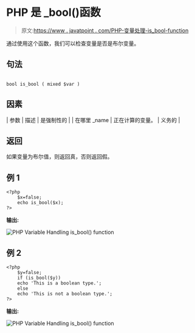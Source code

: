 # PHP 是 _bool()函数

> 原文:[https://www . javatpoint . com/PHP-变量处理-is_bool-function](https://www.javatpoint.com/php-variable-handling-is_bool-function)

通过使用这个函数，我们可以检查变量是否是布尔变量。

## 句法

```

bool is_bool ( mixed $var )

```

## 因素

| 参数 | 描述 | 是强制性的 |
| 在哪里 _name | 正在计算的变量。 | 义务的 |

## 返回

如果变量为布尔值，则返回真，否则返回假。

## 例 1

```
<?php
	$x=false;
	echo is_bool($x);
?>

```

**输出:**

![PHP Variable Handling is_bool() function](../Images/18c0cd75b7c8566f7d42ae43745f9b8e.png)

## 例 2

```
<?php
	$y=false;
	if (is_bool($y))
	echo 'This is a boolean type.';
	else
	echo 'This is not a boolean type.';
?>

```

**输出:**

![PHP Variable Handling is_bool() function](../Images/d1988efda972d4b958dd80970da25d1e.png)